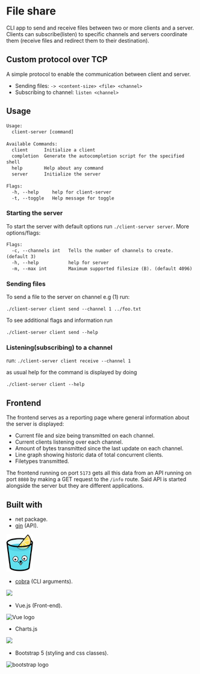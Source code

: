 # File share 
CLI app to send and receive files between two or more clients and a server.
Clients can subscribe(listen) to specific channels and
servers coordinate them (receive files and redirect them to their destination).

## Custom protocol over TCP
A simple protocol to enable the communication between client and server.
* Sending files: `-> <content-size> <file> <channel>` 
* Subscribing to channel: `listen <channel>`

## Usage
```
Usage:
  client-server [command]

Available Commands:
  client      Initialize a client
  completion  Generate the autocompletion script for the specified shell
  help        Help about any command
  server      Initialize the server

Flags:
  -h, --help     help for client-server
  -t, --toggle   Help message for toggle
```
### Starting the server
To start the server with default options run `./client-server server`. 
More options/flags:
```
Flags:
  -c, --channels int   Tells the number of channels to create. (default 3)
  -h, --help           help for server
  -m, --max int        Maximum supported filesize (B). (default 4096)
```
### Sending files 
To send a file to the server on channel e.g (1) run: 

`./client-server client send --channel 1 ../foo.txt`

To see additional flags and information run 

`./client-server client send --help`
### Listening(subscribing) to a channel
run: 
`./client-server client receive --channel 1` 

as usual help for the command is displayed by doing

`./client-server client --help`

## Frontend
The frontend serves as a reporting page where general information about the server is displayed:
* Current file and size being transmitted on each channel.
* Current clients listening over each channel.
* Amount of bytes transmitted since the last update on each channel.
* Line graph showing historic data of total concurrent clients.
* Filetypes transmitted.

The frontend running on port `5173` gets all this data from an API running on port `8080` by making a GET request to the `/info` route. Said API is started alongside the server but they are different applications.


## Built with
* net package.
* [gin](https://github.com/gin-gonic/gin) (API).

<img src="https://raw.githubusercontent.com/gin-gonic/logo/master/color.png" height="100px">

* [cobra](https://cobra.dev/) (CLI arguments).

<img src="https://cobra.dev/home/logo.png" height="100px">

* Vue.js (Front-end).

![Vue logo](https://upload.wikimedia.org/wikipedia/commons/thumb/9/95/Vue.js_Logo_2.svg/100px-Vue.js_Logo_2.svg.png)

* Charts.js

<img src="https://www.chartjs.org/img/chartjs-logo.svg" height="100px">

* Bootstrap 5 (styling and css classes).

![bootstrap logo](https://upload.wikimedia.org/wikipedia/commons/thumb/b/b2/Bootstrap_logo.svg/100px-Bootstrap_logo.svg.png)
